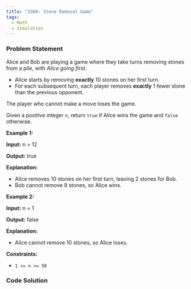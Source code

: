 ```yaml
---
title: "3360: Stone Removal Game"
tags:
  - Math
  - Simulation
---
```

### Problem Statement

<p>Alice and Bob are playing a game where they take turns removing stones from a pile, with <em>Alice going first</em>.</p>

<ul>
	<li>Alice starts by removing <strong>exactly</strong> 10 stones on her first turn.</li>
	<li>For each subsequent turn, each player removes <strong>exactly</strong> 1 fewer<strong> </strong>stone<strong> </strong>than the previous opponent.</li>
</ul>

<p>The player who cannot make a move loses the game.</p>

<p>Given a positive integer <code>n</code>, return <code>true</code> if Alice wins the game and <code>false</code> otherwise.</p>


<p><strong class="example">Example 1:</strong></p>

<div class="example-block">
<p><strong>Input:</strong> <span class="example-io">n = 12</span></p>

<p><strong>Output:</strong> <span class="example-io">true</span></p>

<p><strong>Explanation:</strong></p>

<ul>
	<li>Alice removes 10 stones on her first turn, leaving 2 stones for Bob.</li>
	<li>Bob cannot remove 9 stones, so Alice wins.</li>
</ul>
</div>

<p><strong class="example">Example 2:</strong></p>

<div class="example-block">
<p><strong>Input:</strong> <span class="example-io">n = 1</span></p>

<p><strong>Output:</strong> <span class="example-io">false</span></p>

<p><strong>Explanation:</strong></p>

<ul>
	<li>Alice cannot remove 10 stones, so Alice loses.</li>
</ul>
</div>


<p><strong>Constraints:</strong></p>

<ul>
	<li><code>1 &lt;= n &lt;= 50</code></li>
</ul>


### Code Solution

```python

```
